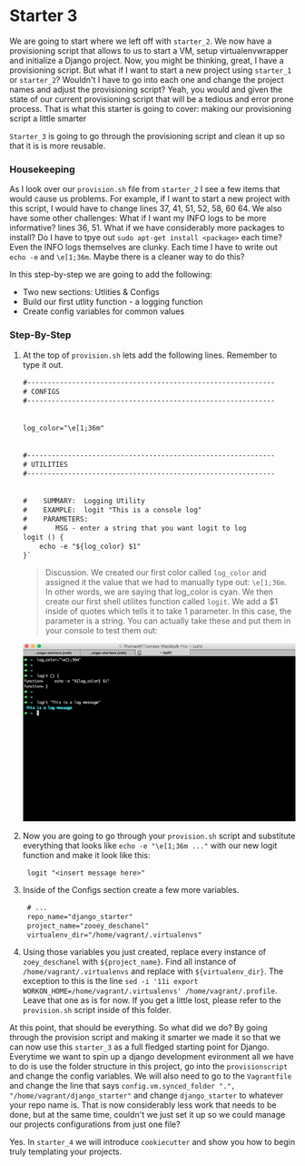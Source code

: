 # Starter 3

We are going to start where we left off with `starter_2`.  We now have a provisioning script that allows to us to start a VM, setup virtualenvwrapper and initialize a Django project.  Now, you might be thinking, great, I have a provisioning script.  But what if I want to start a new project using `starter_1` or `starter_2`?  Wouldn't I have to go into each one and change the project names and adjust the provisioning script?  Yeah, you would and given the state of our current provisioning script that will be a tedious and error prone process.  That is what this starter is going to cover: making our provisioning script a little smarter

`Starter_3` is going to go through the provisioning script and clean it up so that it is is more reusable.

### Housekeeping

As I look over our `provision.sh` file from `starter_2` I see a few items that would cause us problems.  For example, if I want to start a new project with this script, I would have to change lines 37, 41, 51, 52, 58, 60 64. We also have some other challenges:  What if I want my INFO logs to be more informative?  lines 36, 51.  What if we have considerably more packages to install? Do I have to tpye out `sudo apt-get install <package>` each time?  Even the INFO logs themselves are clunky.  Each time I have to write out `echo -e` and `\e[1;36m`.  Maybe there is a cleaner way to do this?

In this step-by-step we are going to add the following:

* Two new sections:  Utlities & Configs
* Build our first utlity function - a logging function
* Create config variables for common values

### Step-By-Step

1.  At the top of `provision.sh` lets add the following lines.  Remember to type it out.

        #-------------------------------------------------------------
        # CONFIGS
        #-------------------------------------------------------------


        log_color="\e[1;36m"


        #-------------------------------------------------------------
        # UTILITIES
        #-------------------------------------------------------------


        #    SUMMARY:  Logging Utility
        #    EXAMPLE:  logit "This is a console log"
        #    PARAMETERS:
        #       MSG - enter a string that you want logit to log
        logit () {
            echo -e "${log_color} $1"
        }`

    > Discussion.  We created our first color called `log_color` and assigned it the value that we had to manually type out: `\e[1;36m`.  In other words, we are saying that log_color is cyan.  We then create our first shell utilites function called `logit`.  We add a $1 inside of quotes which tells it to take 1 parameter.  In this case, the parameter is a string.  You can actually take these and put them in your console to test them out:
    
    ![Expected outcome](../resources/images/starter_3_logit.png)

2. Now you are going to go through your `provision.sh` script and substitute everything that looks like `echo -e "\e[1;36m ..."` with our new logit function and make it look like this:

        logit "<insert message here>"

3. Inside of the Configs section create a few more variables.

        # ...
        repo_name="django_starter"
        project_name="zooey_deschanel"
        virtualenv_dir="/home/vagrant/.virtualenvs"

4. Using those variables you just created, replace every instance of `zoey_deschanel` with `${project_name}`.  Find all instance of `/home/vagrant/.virtualenvs` and replace with `${virtualenv_dir}`.  The exception to this is the line `sed -i '11i export WORKON_HOME=/home/vagrant/.virtualenvs' /home/vagrant/.profile`.  Leave that one as is for now.  If you get a little lost, please refer to the `provision.sh` script inside of this folder.

At this point, that should be everything. So what did we do?  By going through the provision script and making it smarter we made it so that we can now use this `starter_3` as a full fledged starting point for Django.  Everytime we want to spin up a django development evironment all we have to do is use the folder structure in this project, go into the `provisionscript` and change the config variables.  We will also need to go to the `Vagrantfile` and change the line that says `config.vm.synced_folder ".", "/home/vagrant/django_starter"` and change `django_starter` to whatever your repo name is.  That is now considerably less work that needs to be done, but at the same time, couldn't we just set it up so we could manage our projects configurations from just one file?

Yes.  In `starter_4` we will introduce `cookiecutter` and show you how to begin truly templating your projects.




